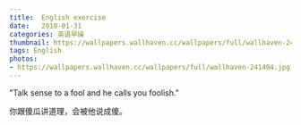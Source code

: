 ```yaml
---
title:  English exercise
date:   2018-01-31
categories: 英语早操
thumbnail: https://wallpapers.wallhaven.cc/wallpapers/full/wallhaven-241404.jpg
tags: English
photos:
- https://wallpapers.wallhaven.cc/wallpapers/full/wallhaven-241404.jpg
---
```


"Talk sense to a fool and he calls you foolish."
<p>你跟傻瓜讲道理，会被他说成傻。</p>
